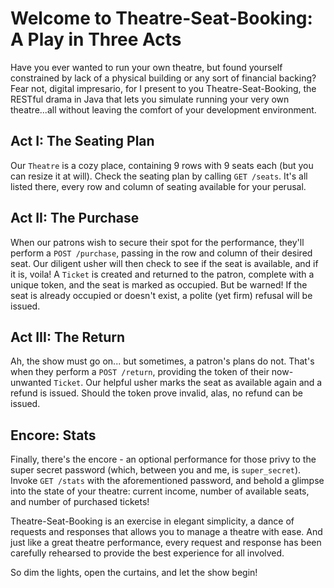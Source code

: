 # Welcome to Theatre-Seat-Booking: A Play in Three Acts

Have you ever wanted to run your own theatre, but found yourself constrained by lack of a physical building or any sort of financial backing? Fear not, digital impresario, for I present to you Theatre-Seat-Booking, the RESTful drama in Java that lets you simulate running your very own theatre...all without leaving the comfort of your development environment.

## Act I: The Seating Plan

Our `Theatre` is a cozy place, containing 9 rows with 9 seats each (but you can resize it at will). Check the seating plan by calling `GET /seats`. It's all listed there, every row and column of seating available for your perusal. 

## Act II: The Purchase

When our patrons wish to secure their spot for the performance, they'll perform a `POST /purchase`, passing in the row and column of their desired seat. Our diligent usher will then check to see if the seat is available, and if it is, voila! A `Ticket` is created and returned to the patron, complete with a unique token, and the seat is marked as occupied. But be warned! If the seat is already occupied or doesn't exist, a polite (yet firm) refusal will be issued.

## Act III: The Return

Ah, the show must go on... but sometimes, a patron's plans do not. That's when they perform a `POST /return`, providing the token of their now-unwanted `Ticket`. Our helpful usher marks the seat as available again and a refund is issued. Should the token prove invalid, alas, no refund can be issued.

## Encore: Stats

Finally, there's the encore - an optional performance for those privy to the super secret password (which, between you and me, is `super_secret`). Invoke `GET /stats` with the aforementioned password, and behold a glimpse into the state of your theatre: current income, number of available seats, and number of purchased tickets!

Theatre-Seat-Booking is an exercise in elegant simplicity, a dance of requests and responses that allows you to manage a theatre with ease. And just like a great theatre performance, every request and response has been carefully rehearsed to provide the best experience for all involved. 

So dim the lights, open the curtains, and let the show begin!


